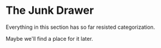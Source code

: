 # The Junk Drawer

Everything in this section has so far resisted categorization.

Maybe we'll find a place for it later.

